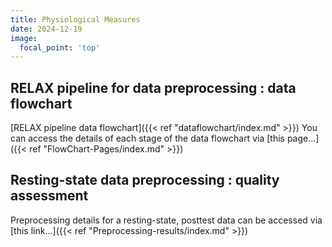 ```yaml
---
title: Physiological Measures
date: 2024-12-19
image:
  focal_point: 'top'
---
```


<!--more-->


## RELAX pipeline for data preprocessing : data flowchart

[RELAX pipeline data flowchart]({{< ref "dataflowchart/index.md" >}})
You can access the details of each stage of the data flowchart via [this page...]({{< ref "FlowChart-Pages/index.md" >}})

## Resting-state data preprocessing : quality assessment

Preprocessing details for a resting-state, posttest data can be accessed via [this link...]({{< ref "Preprocessing-results/index.md" >}})
